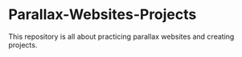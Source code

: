 # Parallax-Websites-Projects
This repository is all about practicing parallax websites and creating projects. 
